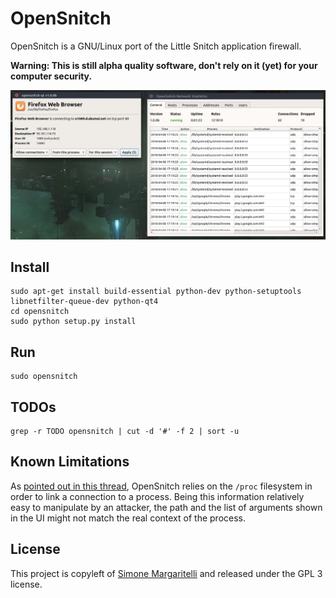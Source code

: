 # OpenSnitch

OpenSnitch is a GNU/Linux port of the Little Snitch application firewall.

**Warning: This is still alpha quality software, don't rely on it (yet) for your computer security.**

<center>
  <img src="https://raw.githubusercontent.com/evilsocket/opensnitch/master/screenshot.png" alt="OpenSnitch"/>
</center>

## Install

    sudo apt-get install build-essential python-dev python-setuptools libnetfilter-queue-dev python-qt4
    cd opensnitch
    sudo python setup.py install

## Run

    sudo opensnitch

## TODOs

    grep -r TODO opensnitch | cut -d '#' -f 2 | sort -u

## Known Limitations

As [pointed out in this thread](https://github.com/evilsocket/opensnitch/issues/12), OpenSnitch relies on the `/proc` filesystem in order to link a connection to a process. Being this information relatively easy to manipulate by an attacker, the path and the list of arguments shown in the UI might not match the real
context of the process.

## License

This project is copyleft of [Simone Margaritelli](http://www.evilsocket.net/) and released under the GPL 3 license.
